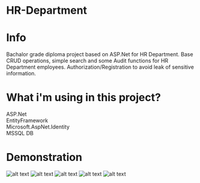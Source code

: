 # HR-Department

# Info
Bachalor grade diploma project based on ASP.Net for HR Department.
Base CRUD operations, simple search and some Audit functions for HR Department employees.
Authorization/Registration to avoid leak of sensitive information.


# What i'm using in this project?<br>
 ASP.Net<br>
 EntityFramework<br>
 Microsoft.AspNet.Identity<br>
 MSSQL DB<br>



# Demonstration
![alt text](https://i.imgur.com/6nCJ8wd.png)
![alt text](https://i.imgur.com/dggsSIb.png)
![alt text](https://i.imgur.com/krJHVnb.png)
![alt text](https://i.imgur.com/NIKHPjj.png)
![alt text](https://i.imgur.com/xg7Wr4p.png)

